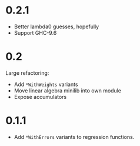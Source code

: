 # 0.2.1

* Better lambda0 guesses, hopefully
* Support GHC-9.6

# 0.2

Large refactoring:

* Add `*WithWeights` variants
* Move linear algebra minilib into own module
* Expose accumulators

# 0.1.1

* Add `*WithErrors` variants to regression functions.
